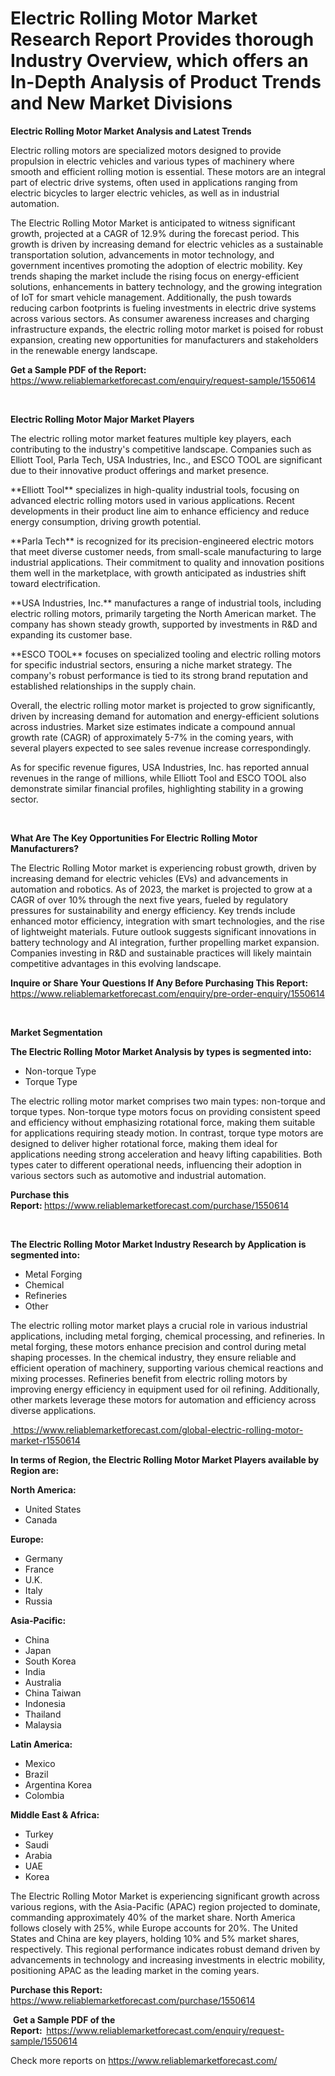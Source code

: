 <p><h1>Electric Rolling Motor Market Research Report Provides thorough Industry Overview, which offers an In-Depth Analysis of Product Trends and New Market Divisions</h1></p><p><strong>Electric Rolling Motor Market Analysis and Latest Trends</strong></p>
<p><p>Electric rolling motors are specialized motors designed to provide propulsion in electric vehicles and various types of machinery where smooth and efficient rolling motion is essential. These motors are an integral part of electric drive systems, often used in applications ranging from electric bicycles to larger electric vehicles, as well as in industrial automation.</p><p>The Electric Rolling Motor Market is anticipated to witness significant growth, projected at a CAGR of 12.9% during the forecast period. This growth is driven by increasing demand for electric vehicles as a sustainable transportation solution, advancements in motor technology, and government incentives promoting the adoption of electric mobility. Key trends shaping the market include the rising focus on energy-efficient solutions, enhancements in battery technology, and the growing integration of IoT for smart vehicle management. Additionally, the push towards reducing carbon footprints is fueling investments in electric drive systems across various sectors. As consumer awareness increases and charging infrastructure expands, the electric rolling motor market is poised for robust expansion, creating new opportunities for manufacturers and stakeholders in the renewable energy landscape.</p></p>
<p><strong>Get a Sample PDF of the Report:&nbsp;</strong> <a href="https://www.reliablemarketforecast.com/enquiry/request-sample/1550614?utm_campaign=2326&utm_medium=2&utm_source=Github&utm_content=ia&utm_term=27022025&utm_id=electric-rolling-motor">https://www.reliablemarketforecast.com/enquiry/request-sample/1550614</a></p>
<p>&nbsp;</p>
<p><strong>Electric Rolling Motor Major Market Players</strong></p>
<p><p>The electric rolling motor market features multiple key players, each contributing to the industry's competitive landscape. Companies such as Elliott Tool, Parla Tech, USA Industries, Inc., and ESCO TOOL are significant due to their innovative product offerings and market presence.</p><p>**Elliott Tool** specializes in high-quality industrial tools, focusing on advanced electric rolling motors used in various applications. Recent developments in their product line aim to enhance efficiency and reduce energy consumption, driving growth potential. </p><p>**Parla Tech** is recognized for its precision-engineered electric motors that meet diverse customer needs, from small-scale manufacturing to large industrial applications. Their commitment to quality and innovation positions them well in the marketplace, with growth anticipated as industries shift toward electrification.</p><p>**USA Industries, Inc.** manufactures a range of industrial tools, including electric rolling motors, primarily targeting the North American market. The company has shown steady growth, supported by investments in R&D and expanding its customer base.</p><p>**ESCO TOOL** focuses on specialized tooling and electric rolling motors for specific industrial sectors, ensuring a niche market strategy. The company's robust performance is tied to its strong brand reputation and established relationships in the supply chain.</p><p>Overall, the electric rolling motor market is projected to grow significantly, driven by increasing demand for automation and energy-efficient solutions across industries. Market size estimates indicate a compound annual growth rate (CAGR) of approximately 5-7% in the coming years, with several players expected to see sales revenue increase correspondingly.</p><p>As for specific revenue figures, USA Industries, Inc. has reported annual revenues in the range of millions, while Elliott Tool and ESCO TOOL also demonstrate similar financial profiles, highlighting stability in a growing sector.</p></p>
<p>&nbsp;</p>
<p><strong>What Are The Key Opportunities For Electric Rolling Motor Manufacturers?</strong></p>
<p><p>The Electric Rolling Motor market is experiencing robust growth, driven by increasing demand for electric vehicles (EVs) and advancements in automation and robotics. As of 2023, the market is projected to grow at a CAGR of over 10% through the next five years, fueled by regulatory pressures for sustainability and energy efficiency. Key trends include enhanced motor efficiency, integration with smart technologies, and the rise of lightweight materials. Future outlook suggests significant innovations in battery technology and AI integration, further propelling market expansion. Companies investing in R&D and sustainable practices will likely maintain competitive advantages in this evolving landscape.</p></p>
<p><strong>Inquire or Share Your Questions If Any Before Purchasing This Report:</strong> <a href="https://www.reliablemarketforecast.com/enquiry/pre-order-enquiry/1550614?utm_campaign=2326&utm_medium=2&utm_source=Github&utm_content=ia&utm_term=27022025&utm_id=electric-rolling-motor">https://www.reliablemarketforecast.com/enquiry/pre-order-enquiry/1550614</a></p>
<p>&nbsp;</p>
<p><strong>Market Segmentation</strong></p>
<p><strong>The Electric Rolling Motor Market Analysis by types is segmented into:</strong></p>
<p><ul><li>Non-torque Type</li><li>Torque Type</li></ul></p>
<p><p>The electric rolling motor market comprises two main types: non-torque and torque types. Non-torque type motors focus on providing consistent speed and efficiency without emphasizing rotational force, making them suitable for applications requiring steady motion. In contrast, torque type motors are designed to deliver higher rotational force, making them ideal for applications needing strong acceleration and heavy lifting capabilities. Both types cater to different operational needs, influencing their adoption in various sectors such as automotive and industrial automation.</p></p>
<p><strong>Purchase this Report:&nbsp;</strong><a href="https://www.reliablemarketforecast.com/purchase/1550614?utm_campaign=2326&utm_medium=2&utm_source=Github&utm_content=ia&utm_term=27022025&utm_id=electric-rolling-motor">https://www.reliablemarketforecast.com/purchase/1550614</a></p>
<p>&nbsp;</p>
<p><strong>The Electric Rolling Motor Market Industry Research by Application is segmented into:</strong></p>
<p><ul><li>Metal Forging</li><li>Chemical</li><li>Refineries</li><li>Other</li></ul></p>
<p><p>The electric rolling motor market plays a crucial role in various industrial applications, including metal forging, chemical processing, and refineries. In metal forging, these motors enhance precision and control during metal shaping processes. In the chemical industry, they ensure reliable and efficient operation of machinery, supporting various chemical reactions and mixing processes. Refineries benefit from electric rolling motors by improving energy efficiency in equipment used for oil refining. Additionally, other markets leverage these motors for automation and efficiency across diverse applications.</p></p>
<p><a href="https://www.reliablemarketforecast.com/global-electric-rolling-motor-market-r1550614?utm_campaign=2326&utm_medium=2&utm_source=Github&utm_content=ia&utm_term=27022025&utm_id=electric-rolling-motor">&nbsp;https://www.reliablemarketforecast.com/global-electric-rolling-motor-market-r1550614</a></p>
<p><strong>In terms of Region, the Electric Rolling Motor Market Players available by Region are:</strong></p>
<p>
    <p> <strong> North America: </strong>
        <ul>
            <li>United States</li>
            <li>Canada</li>
        </ul>
        </p> 
    <p> <strong> Europe: </strong>
        <ul>
            <li>Germany</li>
            <li>France</li>
            <li>U.K.</li>
            <li>Italy</li>
            <li>Russia</li>
        </ul>
        </p> 
    <p> <strong> Asia-Pacific: </strong>
        <ul>
            <li>China</li>
            <li>Japan</li>
            <li>South Korea</li>
            <li>India</li>
            <li>Australia</li>
            <li>China Taiwan</li>
            <li>Indonesia</li>
            <li>Thailand</li>
            <li>Malaysia</li>
        </ul>
        </p> 
    <p> <strong> Latin America: </strong>
        <ul>
            <li>Mexico</li>
            <li>Brazil</li>
            <li>Argentina Korea</li>
            <li>Colombia</li>
        </ul>
        </p> 
    <p> <strong> Middle East & Africa: </strong>
        <ul>
            <li>Turkey</li>
            <li>Saudi</li>
            <li>Arabia</li>
            <li>UAE</li>
            <li>Korea</li>
        </ul>
    </p>
    </p>
<p><p>The Electric Rolling Motor Market is experiencing significant growth across various regions, with the Asia-Pacific (APAC) region projected to dominate, commanding approximately 40% of the market share. North America follows closely with 25%, while Europe accounts for 20%. The United States and China are key players, holding 10% and 5% market shares, respectively. This regional performance indicates robust demand driven by advancements in technology and increasing investments in electric mobility, positioning APAC as the leading market in the coming years.</p></p>
<p><strong>Purchase this Report: </strong><a href="https://www.reliablemarketforecast.com/purchase/1550614?utm_campaign=2326&utm_medium=2&utm_source=Github&utm_content=ia&utm_term=27022025&utm_id=electric-rolling-motor">https://www.reliablemarketforecast.com/purchase/1550614</a></p>
<p>&nbsp;<strong>Get a Sample PDF of the Report:&nbsp;&nbsp;</strong><a href="https://www.reliablemarketforecast.com/enquiry/request-sample/1550614?utm_campaign=2326&utm_medium=2&utm_source=Github&utm_content=ia&utm_term=27022025&utm_id=electric-rolling-motor">https://www.reliablemarketforecast.com/enquiry/request-sample/1550614</a></p>
<p><strong></strong></p>
<p>Check more reports on <a href="https://www.reliablemarketforecast.com/?utm_campaign=2326&utm_medium=2&utm_source=Github&utm_content=ia&utm_term=27022025&utm_id=electric-rolling-motor">https://www.reliablemarketforecast.com/</a></p>